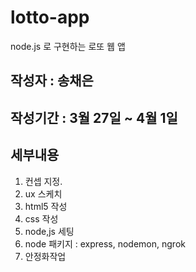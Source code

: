 # lotto-app
node.js 로 구현하는 로또 웹 앱
## 작성자 : 송채은
## 작성기간 : 3월 27일 ~ 4월 1일
## 세부내용
1. 컨셉 지정.
2. ux 스케치
3. html5 작성
4. css 작성
5. node,js 세팅 
6. node 패키지 : express, nodemon, ngrok 
7. 안정화작업
